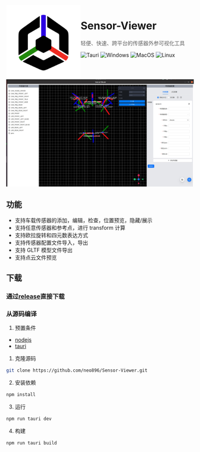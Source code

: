 <img width="200px" src="public/icon.png" align="left"/>

# Sensor-Viewer

> 轻便、快速、跨平台的传感器外参可视化工具

![Tauri](https://img.shields.io/badge/Tauri-1.5.2-blue?logo=tauri)
![Windows](https://img.shields.io/badge/-Windows-blue?logo=windows&logoColor=white)
![MacOS](https://img.shields.io/badge/-macOS-black?&logo=apple&logoColor=white)
![Linux](https://img.shields.io/badge/-Linux-yellow?logo=linux&logoColor=white)

![screenshoot](./screenshot_zh.jpg)

## 功能

-   支持车载传感器的添加，编辑，检查，位置预览，隐藏/展示
-   支持任意传感器和参考点，进行 transform 计算
-   支持欧拉旋转和四元数表达方式
-   支持传感器配置文件导入，导出
-   支持 GLTF 模型文件导出
-   支持点云文件预览

## 下载

### 通过[release](https://github.com/neo896/Sensor-Viewer/releases)直接下载

### 从源码编译

1. 预置条件

-   [nodejs](https://nodejs.org/en)
-   [tauri](https://tauri.app/v1/guides/getting-started/prerequisites)

1. 克隆源码

```bash
git clone https://github.com/neo896/Sensor-Viewer.git
```

2. 安装依赖

```bash
npm install
```

3. 运行

```bash
npm run tauri dev
```

4. 构建

```bash
npm run tauri build
```
